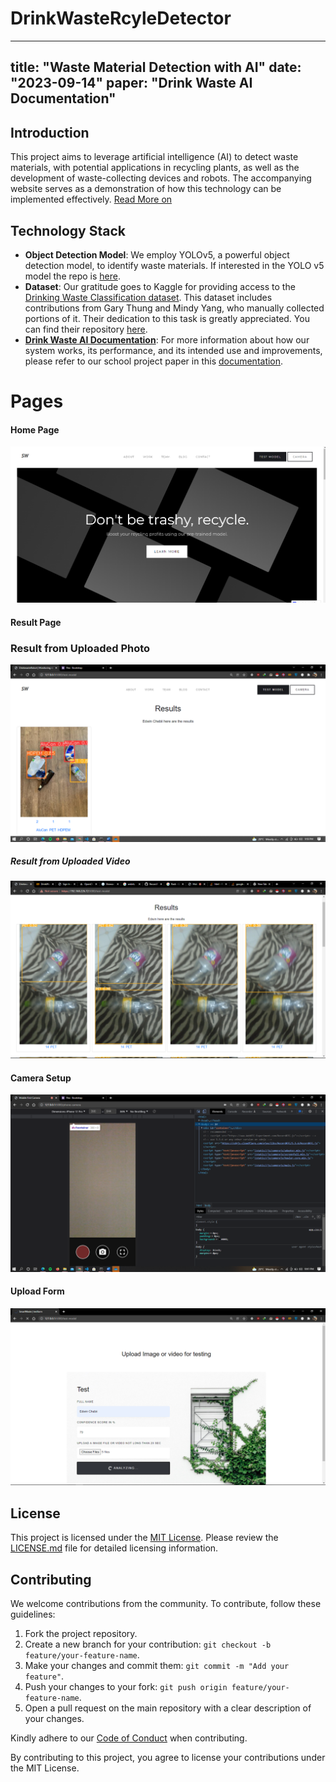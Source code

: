 # DrinkWasteRcyleDetector

---
title: "Waste Material Detection with AI"
date: "2023-09-14"
paper: "Drink Waste AI Documentation"
---

## Introduction

This project aims to leverage artificial intelligence (AI) to detect waste materials, with potential applications in recycling plants, as well as the development of waste-collecting devices and robots. The accompanying website serves as a demonstration of how this technology can be implemented effectively.
[Read More on ](https://drive.google.com/file/d/1AFDolgvZHiIeU5-q8bNTIMlSufdHFS8k/view?usp=drive_link)
## Technology Stack

- **Object Detection Model**: We employ YOLOv5, a powerful object detection model, to identify waste materials. If interested in the YOLO v5 model the repo is [here](https://github.com/ultralytics/yolov5). 
- **Dataset**: Our gratitude goes to Kaggle for providing access to the [Drinking Waste Classification dataset](https://www.kaggle.com/datasets/arkadiyhacks/drinking-waste-classification). This dataset includes contributions from Gary Thung and Mindy Yang, who manually collected portions of it. Their dedication to this task is greatly appreciated. You can find their repository [here](https://github.com/garythung/trashnet).
- **[Drink Waste AI Documentation](https://drive.google.com/file/d/1AFDolgvZHiIeU5-q8bNTIMlSufdHFS8k/view?usp=drive_link)**: For more information about how our system works, its performance, and its intended use and improvements, please refer to our school project paper in this [documentation](https://drive.google.com/file/d/1AFDolgvZHiIeU5-q8bNTIMlSufdHFS8k/view?usp=drive_link).
  
# Pages

#### Home Page

![Home Page](./static/img/home.png)

#### Result Page

### Result from Uploaded Photo

![Result from Uploaded Photo](./static/img/detection-result-uploaded-photo.png)

##### Result from Uploaded Video

![Result from Uploaded Video](./static/img/detection-result.png)

#### Camera Setup

![Camera Setup](./static/img/camera.png)

#### Upload Form

![Upload Form](./static/img/form.png)

## License

This project is licensed under the [MIT License](LICENSE.md). Please review the [LICENSE.md](LICENSE.md) file for detailed licensing information.

## Contributing

We welcome contributions from the community. To contribute, follow these guidelines:

1. Fork the project repository.
2. Create a new branch for your contribution: `git checkout -b feature/your-feature-name`.
3. Make your changes and commit them: `git commit -m "Add your feature"`.
4. Push your changes to your fork: `git push origin feature/your-feature-name`.
5. Open a pull request on the main repository with a clear description of your changes.

Kindly adhere to our [Code of Conduct](CODE_OF_CONDUCT.md) when contributing.

By contributing to this project, you agree to license your contributions under the MIT License.
